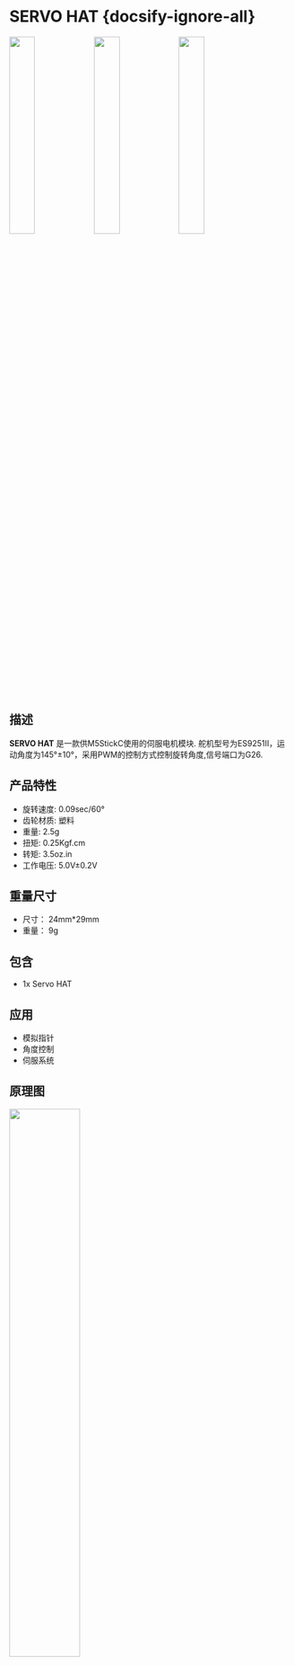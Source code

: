 # SERVO HAT {docsify-ignore-all}

<img src="assets\img\product_pics\hat\servo_hat\servo_hat_01.jpg" width="30%" height="30%"><img src="assets\img\product_pics\hat\servo_hat\servo_hat_02.jpg" width="30%" height="30%"><img src="assets\img\product_pics\hat\servo_hat\servo_hat_03.jpg" width="30%" height="30%">



## 描述

**SERVO HAT** 是一款供M5StickC使用的伺服电机模块. 舵机型号为ES9251II，运动角度为145°±10°，采用PWM的控制方式控制旋转角度,信号端口为G26.


## 产品特性

- 旋转速度:   0.09sec/60°
- 齿轮材质:   塑料
- 重量:      2.5g
- 扭矩:      0.25Kgf.cm
- 转矩:      3.5oz.in
- 工作电压:   5.0V±0.2V

## 重量尺寸

- 尺寸： 24mm*29mm
- 重量： 9g

## 包含

- 1x Servo HAT

## 应用

- 模拟指针
- 角度控制
- 伺服系统



## 原理图

<img src="assets/img/product_pics/hat/servo_hat/servo_hat_04.jpg" width="50%" height="50%">



## EasyLoader

<img src="https://m5stack.oss-cn-shenzhen.aliyuncs.com/image/EasyLoader_M5StickC_logo.png" width="100px" style="margin-top:20px">

<a href="https://m5stack.oss-cn-shenzhen.aliyuncs.com/EasyLoader/HAT/SERVO/EasyLoader_StickC_HAT_SERVO.exe"><button type="button" class="btn btn-primary">点击下载EasyLoader</button></a>

>1.EasyLoader是一个简洁快速的程序烧录器，每一个产品页面里的EasyLoader都提供了一个与产品相关的案例程序，通过简单步骤将其烧录至主控，能够进行一系列的功能验证.**(目前EasyLoader仅适用于Windows操作系统)**

>2.下载软件后，双击运行应用程序，将M5设备通过数据线连接至电脑,选择端口参数，点击 **"Burn"** 即可开始烧录.(**为M5StickC烧录时，请将波特率设置在750000或115200**)

## 案例程序

- **UIFlow**

<img src="assets/img/product_pics/hat/servo_hat/servo.png" width="50%" height="50%">

- **Arduino**

点击[此处](https://github.com/m5stack/M5-ProductExampleCodes/tree/master/Hat/servo-hat/Arduino/SERVO)查看完整程序


## 相关视频
**Demo** 

<video class="video_size" controls>
    <source src="https://m5stack.oss-cn-shenzhen.aliyuncs.com/video/Product_example_video/HAT/SERVO-HAT.mp4" type="video/mp4" >
</video>


<script>

   var 购买链接 = 'https://m5stack.com/collections/m5-unit/products/m5stickc-servo-hat';


   anchor_search(购买链接);
   scrollFunc();

</script>